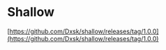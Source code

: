 # Shallow
[https://github.com/Dxsk/shallow/releases/tag/1.0.0](https://github.com/Dxsk/shallow/releases/tag/1.0.0)
